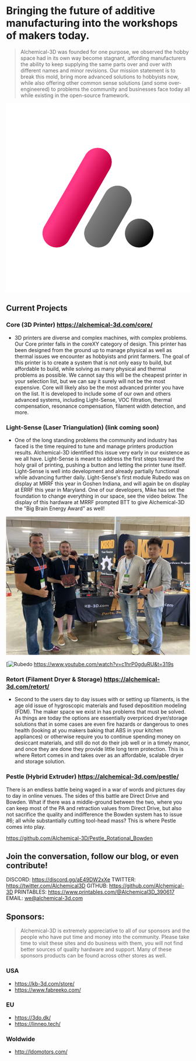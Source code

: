 # Bringing the future of additive manufacturing into the workshops of makers today.

> Alchemical-3D was founded for one purpose, we observed the hobby space had in its own way become stagnant, affording manufacturers the ability to keep supplying the same parts over and over with different names and minor revisions.  Our mission statement is to break this mold, bring more advanced solutions to hobbyists now, while also offering other common sense solutions (and some over-engineered) to problems the community and businesses face today all while existing in the open-source framework.

 ![Alchemical Logo](/assets/images/!Alchemical-3D-Badge-Gradient-PRIMARY.png)


## Current Projects 

### Core (3D Printer) https://alchemical-3d.com/core/
- 3D printers are diverse and complex machines, with complex problems.  Our Core printer falls in the coreXY category of design.  This printer has been designed from the ground up to manage physical as well as thermal issues we encounter as hobbyists and print farmers.  The goal of this printer is to create a system that is not only easy to build, but affordable to build, while solving as many physical and thermal problems as possible.  We cannot say this will be the cheapest printer in your selection list, but we can say it surely will not be the most expensive.  Core will likely also be the most advanced printer you have on the list.  It is developed to include some of our own and others advanced systems, including Light-Sense, VOC filtration, thermal compensation, resonance compensation, filament width detection, and more.

### Light-Sense (Laser Triangulation) (link coming soon)
- One of the long standing problems the community and industry has faced is the time required to tune and manage printers production results.  Alchemical-3D identified this issue very early in our existence as we all have.   Light-Sense is meant to address the first steps toward the holy grail of printing, pushing a button and letting the printer tune itself.  Light-Sense is well into development and already partially functional while advancing further daily.   Light-Sense's first module Rubedo was on display at MRRF this year in Goshen Indiana, and will again be on display at ERRF this year in Maryland.  One of our developers, Mike has set the foundation to change everything in our space, see the video below.  The display of this hardware at MRRF prompted BTT to give Alchemical-3D the "Big Brain Energy Award" as well!

![Award](/assets/images/Award.jpg)

[![Rubedo](https://www.youtube.com/watch?v=c1hrP0gduRU&t=319s)
https://www.youtube.com/watch?v=c1hrP0gduRU&t=319s

### Retort (Filament Dryer & Storage) https://alchemical-3d.com/retort/
- Second to the users day to day issues with or setting up filaments, is the age old issue of hygroscopic materials and fused depositition modeling (FDM).  The maker space we exist in has problems that must be solved.  As things are today the options are essentially overpriced dryer/storage solutions that in some cases are even fire hazards or dangerous to ones health (looking at you makers baking that ABS in your kitchen appliances) or otherwise require you to continue spending money on desiccant materials, and still do not do their job well or in a timely manor, and once they are done they provide little long term protection.  This is where Retort comes in and takes over as an affordable, scalable dryer and storage solution.

### Pestle (Hybrid Extruder) https://alchemical-3d.com/pestle/
There is an endless battle being waged in a war of words and pictures day to day in online venues.  The sides of this battle are Direct Drive and Bowden.   What if there was a middle-ground between the two, where you can keep most of the PA and retraction values from Direct Drive, but also not sacrifice the quality and indifference the Bowden system has to issue #6; all while substantially cutting tool-head mass?  This is where Pestle comes into play.  

https://github.com/Alchemical-3D/Pestle_Rotational_Bowden

## Join the conversation, follow our blog, or even contribute!

DISCORD: https://discord.gg/aE49DW2xXe
TWITTER: https://twitter.com/Alchemical3D
GITHUB: https://github.com/Alchemical-3D
PRINTABLES: https://www.printables.com/@Alchemical3D_390617
EMAIL: we@alchemical-3d.com

## Sponsors:
> Alchemical-3D is extremely appreciative to all of our sponsors and the people who have put time and money into the community.  Please take time to visit these sites and do business with them, you will not find better sources of quality hardware and support.  Many of these sponsors products can be found across other stores as well.

### USA
- https://kb-3d.com/store/
- https://www.fabreeko.com/

### EU
- https://3do.dk/
- https://linneo.tech/

### Woldwide
- http://ldomotors.com/


